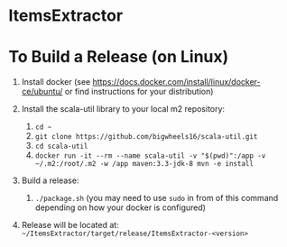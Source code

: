 ItemsExtractor
==============

# To Build a Release (on Linux)
1. Install docker (see https://docs.docker.com/install/linux/docker-ce/ubuntu/ or find instructions for your distribution)

1. Install the scala-util library to your local m2 repository:
    1. `cd ~`
    1. `git clone https://github.com/bigwheels16/scala-util.git`
    1. `cd scala-util`
    1. `docker run -it --rm --name scala-util -v "$(pwd)":/app -v ~/.m2:/root/.m2 -w /app maven:3.3-jdk-8 mvn -e install`

1. Build a release:
    1. `./package.sh` (you may need to use `sudo` in from of this command depending on how your docker is configured)
    
1. Release will be located at: `~/ItemsExtractor/target/release/ItemsExtractor-<version>`